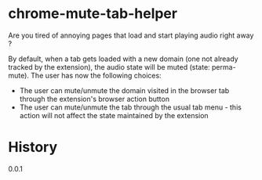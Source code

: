 # chrome-mute-tab-helper

Are you tired of annoying pages that load and start playing audio right away ?

By default, when a tab gets loaded with a new domain (one not already tracked by the extension), the audio state will be muted (state: perma-mute).
The user has now the following choices:

* The user can mute/unmute the domain visited in the browser tab through the extension's browser action button
* The user can mute/unmute the tab through the usual tab menu - this action will not affect the state maintained by the extension

History
=======

0.0.1
